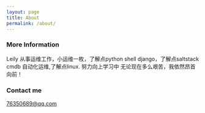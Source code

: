 ```yaml
---
layout: page
title: About
permalink: /about/
---
```




### More Information

Leily 从事运维工作，小运维一枚，了解点python shell django，了解点saltstack cmdb 自动化运维,了解点linux.
努力向上学习中
无论现在多么艰苦，我依然昂首向前！

### Contact me

[76350689@qq.com](mailto:76350689@qq.com)
